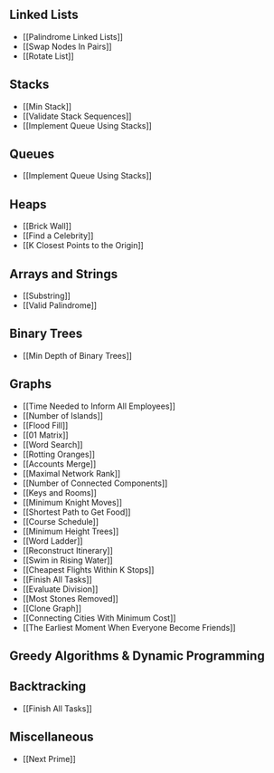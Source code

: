 ## Linked Lists

* [[Palindrome Linked Lists]]
* [[Swap Nodes In Pairs]]
* [[Rotate List]]

## Stacks

* [[Min Stack]]
* [[Validate Stack Sequences]]
* [[Implement Queue Using Stacks]]

## Queues

* [[Implement Queue Using Stacks]]

## Heaps

* [[Brick Wall]]
* [[Find a Celebrity]]
* [[K Closest Points to the Origin]]

## Arrays and Strings

* [[Substring]]
* [[Valid Palindrome]]

## Binary Trees

* [[Min Depth of Binary Trees]]

## Graphs

* [[Time Needed to Inform All Employees]]
* [[Number of Islands]]
* [[Flood Fill]]
* [[01 Matrix]]
* [[Word Search]]
* [[Rotting Oranges]]
* [[Accounts Merge]]
* [[Maximal Network Rank]]
* [[Number of Connected Components]]
* [[Keys and Rooms]]
* [[Minimum Knight Moves]]
* [[Shortest Path to Get Food]]
* [[Course Schedule]]
* [[Minimum Height Trees]]
* [[Word Ladder]]
* [[Reconstruct Itinerary]]
* [[Swim in Rising Water]]
* [[Cheapest Flights Within K Stops]]
* [[Finish All Tasks]]
* [[Evaluate Division]]
* [[Most Stones Removed]]
* [[Clone Graph]]
* [[Connecting Cities With Minimum Cost]]
* [[The Earliest Moment When Everyone Become Friends]]

## Greedy Algorithms & Dynamic Programming

## Backtracking

* [[Finish All Tasks]]

## Miscellaneous 

* [[Next Prime]]